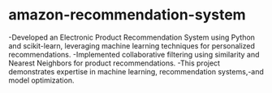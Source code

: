# amazon-recommendation-system
-Developed an Electronic Product Recommendation System using Python and scikit-learn, leveraging machine learning techniques for personalized recommendations.
-Implemented collaborative filtering using similarity and Nearest Neighbors for product recommendations.
-This project demonstrates expertise in machine learning, recommendation systems,-and model optimization.
